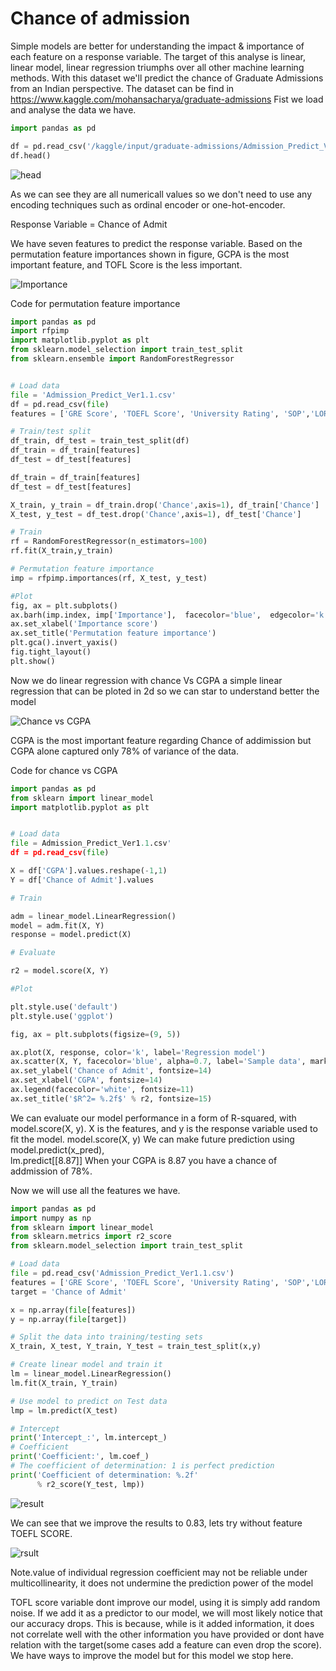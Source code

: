 # Chance of admission

Simple models are better for understanding the impact & importance of each feature on a response variable.
The target of this analyse is linear, linear model, linear regression triumphs over all other machine learning methods.
With this dataset we'll predict the chance of Graduate Admissions from an Indian perspective. The dataset can be find in https://www.kaggle.com/mohansacharya/graduate-admissions
Fist we load and analyse the data we have.




```python
import pandas as pd

df = pd.read_csv('/kaggle/input/graduate-admissions/Admission_Predict_Ver1.1.csv')
df.head()

```

![head](https://user-images.githubusercontent.com/83521233/122256502-8159be00-cea5-11eb-9ac5-49af270a9a20.png)

As we can see they are all numericall values so we don't need to use any encoding techniques such as ordinal encoder
or one-hot-encoder. 

Response Variable = Chance of Admit

We have seven features to predict the response variable. Based on the permutation feature importances shown in figure, GCPA is the most important feature, and TOFL Score is the less important.

![Importance](https://user-images.githubusercontent.com/83521233/122263905-52474a80-cead-11eb-920a-9685c49e9de6.png)

Code for permutation feature importance


```python
import pandas as pd
import rfpimp
import matplotlib.pyplot as plt
from sklearn.model_selection import train_test_split
from sklearn.ensemble import RandomForestRegressor


# Load data
file = 'Admission_Predict_Ver1.1.csv'
df = pd.read_csv(file)
features = ['GRE Score', 'TOEFL Score', 'University Rating', 'SOP','LOR' , 'CGPA', 'Research','Chance' ]

# Train/test split
df_train, df_test = train_test_split(df)
df_train = df_train[features]
df_test = df_test[features]

df_train = df_train[features]
df_test = df_test[features]

X_train, y_train = df_train.drop('Chance',axis=1), df_train['Chance']
X_test, y_test = df_test.drop('Chance',axis=1), df_test['Chance']

# Train
rf = RandomForestRegressor(n_estimators=100)
rf.fit(X_train,y_train)

# Permutation feature importance
imp = rfpimp.importances(rf, X_test, y_test)

#Plot
fig, ax = plt.subplots()
ax.barh(imp.index, imp['Importance'],  facecolor='blue',  edgecolor='k')
ax.set_xlabel('Importance score')
ax.set_title('Permutation feature importance')
plt.gca().invert_yaxis()
fig.tight_layout()
plt.show()
```

Now we do linear regression with chance Vs CGPA a simple linear regression that can be ploted in 2d so we can star to understand better the model



![Chance vs CGPA](https://user-images.githubusercontent.com/83521233/122263888-4f4c5a00-cead-11eb-8bf9-013edaa76550.png)

CGPA is the most important feature regarding Chance of addimission but CGPA alone captured only 78% of variance of the data.

Code for chance vs CGPA


```python
import pandas as pd
from sklearn import linear_model
import matplotlib.pyplot as plt


# Load data
file = Admission_Predict_Ver1.1.csv'
df = pd.read_csv(file)

X = df['CGPA'].values.reshape(-1,1)
Y = df['Chance of Admit'].values

# Train

adm = linear_model.LinearRegression()
model = adm.fit(X, Y)
response = model.predict(X)

# Evaluate

r2 = model.score(X, Y)

#Plot

plt.style.use('default')
plt.style.use('ggplot')

fig, ax = plt.subplots(figsize=(9, 5))

ax.plot(X, response, color='k', label='Regression model')
ax.scatter(X, Y, facecolor='blue', alpha=0.7, label='Sample data', marker='+' )
ax.set_ylabel('Chance of Admit', fontsize=14)
ax.set_xlabel('CGPA', fontsize=14)
ax.legend(facecolor='white', fontsize=11)
ax.set_title('$R^2= %.2f$' % r2, fontsize=15)
```

We can evaluate our model performance in a form of R-squared, with model.score(X, y). X is the features, and y is the response variable used to fit the model. model.score(X, y)
We can make future prediction using model.predict(x_pred),  
lm.predict[[8.87]] 
When your CGPA is 8.87 you have a chance of addmission of 78%.


Now we will use all the features we have.



```python
import pandas as pd
import numpy as np
from sklearn import linear_model
from sklearn.metrics import r2_score
from sklearn.model_selection import train_test_split

# Load data
file = pd.read_csv('Admission_Predict_Ver1.1.csv')
features = ['GRE Score', 'TOEFL Score', 'University Rating', 'SOP','LOR' , 'CGPA', 'Research', ]
target = 'Chance of Admit'

x = np.array(file[features])
y = np.array(file[target])

# Split the data into training/testing sets
X_train, X_test, Y_train, Y_test = train_test_split(x,y)

# Create linear model and train it
lm = linear_model.LinearRegression()
lm.fit(X_train, Y_train)

# Use model to predict on Test data
lmp = lm.predict(X_test)

# Intercept
print('Intercept_:', lm.intercept_)
# Coefficient
print('Coefficient:', lm.coef_)
# The coefficient of determination: 1 is perfect prediction
print('Coefficient of determination: %.2f'
      % r2_score(Y_test, lmp))
```

![result](https://user-images.githubusercontent.com/83521233/122311903-922c2300-cee9-11eb-8508-247f794422f7.png)

We can see that we improve the results to 0.83, lets try without feature TOEFL SCORE.

![rsult](https://user-images.githubusercontent.com/83521233/122311903-922c2300-cee9-11eb-8508-247f794422f7.png)

Note.value of individual regression coefficient may not be reliable under multicollinearity, it does not undermine the prediction power of the model

TOFL score  variable dont improve our model, using it is simply add random noise. If we add it as a predictor to our model, we will most likely notice that our accuracy drops. This is because, while is it added information, it does not correlate well with the other information you have provided or dont have relation with the target(some cases add a feature can even drop the score).
We have ways to improve the model but for this model we stop here.



```python

```
